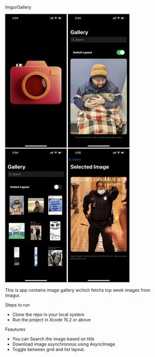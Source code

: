 ImgurGallery 

<img src="./Screenshots/LaunchScreen.PNG" alt="Screenshot 1" width="200"/> <img src="./Screenshots/ListLayout.PNG" alt="Screenshot 1" width="200"/> <img src="./Screenshots/GridLayout.PNG" alt="Screenshot 1" width="200"/> <img src="./Screenshots/DetailedView.PNG" alt="Screenshot 1" width="200"/>





This is app contains image gallery wchich fetchs top week images from Imagur.

Steps to run
 * Clone the repo in your local system
 * Run the project in Xcode 15.2 or above


Feautures
  * You can Search the image based on title
  * Download image asynchronous using AsyncImage
  * Toggle between grid and list layout.
